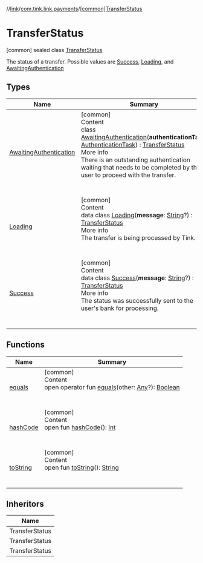 //[link](../../index.md)/[com.tink.link.payments](../index.md)/[[common]TransferStatus](index.md)



# TransferStatus  
 [common] sealed class [TransferStatus](index.md)

The status of a transfer. Possible values are [Success](-success/index.md), [Loading](-loading/index.md), and [AwaitingAuthentication](-awaiting-authentication/index.md)

   


## Types  
  
|  Name|  Summary| 
|---|---|
| <a name="com.tink.link.payments/TransferStatus.AwaitingAuthentication///PointingToDeclaration/"></a>[AwaitingAuthentication](-awaiting-authentication/index.md)| <a name="com.tink.link.payments/TransferStatus.AwaitingAuthentication///PointingToDeclaration/"></a>[common]  <br>Content  <br>class [AwaitingAuthentication](-awaiting-authentication/index.md)(**authenticationTask**: [AuthenticationTask](../../com.tink.link.authentication/[common]-authentication-task/index.md)) : [TransferStatus](index.md)  <br>More info  <br>There is an outstanding authentication waiting that needs to be completed by the user to proceed with the transfer.  <br><br><br>
| <a name="com.tink.link.payments/TransferStatus.Loading///PointingToDeclaration/"></a>[Loading](-loading/index.md)| <a name="com.tink.link.payments/TransferStatus.Loading///PointingToDeclaration/"></a>[common]  <br>Content  <br>data class [Loading](-loading/index.md)(**message**: [String](https://kotlinlang.org/api/latest/jvm/stdlib/kotlin/-string/index.html)?) : [TransferStatus](index.md)  <br>More info  <br>The transfer is being processed by Tink.  <br><br><br>
| <a name="com.tink.link.payments/TransferStatus.Success///PointingToDeclaration/"></a>[Success](-success/index.md)| <a name="com.tink.link.payments/TransferStatus.Success///PointingToDeclaration/"></a>[common]  <br>Content  <br>data class [Success](-success/index.md)(**message**: [String](https://kotlinlang.org/api/latest/jvm/stdlib/kotlin/-string/index.html)?) : [TransferStatus](index.md)  <br>More info  <br>The status was successfully sent to the user's bank for processing.  <br><br><br>


## Functions  
  
|  Name|  Summary| 
|---|---|
| <a name="kotlin/Any/equals/#kotlin.Any?/PointingToDeclaration/"></a>[equals](../../com.tink.service.user/[common]-user-profile-service-impl/index.md#%5Bkotlin%2FAny%2Fequals%2F%23kotlin.Any%3F%2FPointingToDeclaration%2F%5D%2FFunctions%2F1135467963)| <a name="kotlin/Any/equals/#kotlin.Any?/PointingToDeclaration/"></a>[common]  <br>Content  <br>open operator fun [equals](../../com.tink.service.user/[common]-user-profile-service-impl/index.md#%5Bkotlin%2FAny%2Fequals%2F%23kotlin.Any%3F%2FPointingToDeclaration%2F%5D%2FFunctions%2F1135467963)(other: [Any](https://kotlinlang.org/api/latest/jvm/stdlib/kotlin/-any/index.html)?): [Boolean](https://kotlinlang.org/api/latest/jvm/stdlib/kotlin/-boolean/index.html)  <br><br><br>
| <a name="kotlin/Any/hashCode/#/PointingToDeclaration/"></a>[hashCode](../../com.tink.service.user/[common]-user-profile-service-impl/index.md#%5Bkotlin%2FAny%2FhashCode%2F%23%2FPointingToDeclaration%2F%5D%2FFunctions%2F1135467963)| <a name="kotlin/Any/hashCode/#/PointingToDeclaration/"></a>[common]  <br>Content  <br>open fun [hashCode](../../com.tink.service.user/[common]-user-profile-service-impl/index.md#%5Bkotlin%2FAny%2FhashCode%2F%23%2FPointingToDeclaration%2F%5D%2FFunctions%2F1135467963)(): [Int](https://kotlinlang.org/api/latest/jvm/stdlib/kotlin/-int/index.html)  <br><br><br>
| <a name="kotlin/Any/toString/#/PointingToDeclaration/"></a>[toString](../../com.tink.service.user/[common]-user-profile-service-impl/index.md#%5Bkotlin%2FAny%2FtoString%2F%23%2FPointingToDeclaration%2F%5D%2FFunctions%2F1135467963)| <a name="kotlin/Any/toString/#/PointingToDeclaration/"></a>[common]  <br>Content  <br>open fun [toString](../../com.tink.service.user/[common]-user-profile-service-impl/index.md#%5Bkotlin%2FAny%2FtoString%2F%23%2FPointingToDeclaration%2F%5D%2FFunctions%2F1135467963)(): [String](https://kotlinlang.org/api/latest/jvm/stdlib/kotlin/-string/index.html)  <br><br><br>


## Inheritors  
  
|  Name| 
|---|
| <a name="com.tink.link.payments/TransferStatus.Success///PointingToDeclaration/"></a>TransferStatus
| <a name="com.tink.link.payments/TransferStatus.Loading///PointingToDeclaration/"></a>TransferStatus
| <a name="com.tink.link.payments/TransferStatus.AwaitingAuthentication///PointingToDeclaration/"></a>TransferStatus

